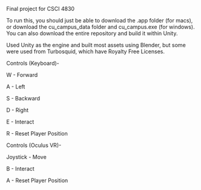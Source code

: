 Final project for CSCI 4830


To run this, you should just be able to download the .app folder (for macs), or download the cu_campus_data folder and cu_campus.exe (for windows).
You can also download the entire repository and build it within Unity.


Used Unity as the engine and built most assets using Blender, but some were used from Turbosquid, which have Royalty Free Licenses.


Controls (Keyboard)-


W - Forward

A - Left

S - Backward

D - Right

E - Interact

R - Reset Player Position

Controls (Oculus VR)-

Joystick - Move

B - Interact

A - Reset Player Position

